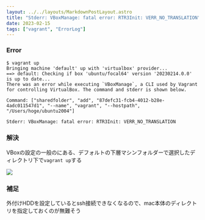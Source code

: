 ```yaml
---
layout: ../../layouts/MarkdownPostLayout.astro
title: "Stderr: VBoxManage: fatal error: RTR3Init: VERR_NO_TRANSLATION"
date: 2023-02-15
tags: ["vagrant", "ErrorLog"]
---
```


### Error
```
$ vagrant up
Bringing machine 'default' up with 'virtualbox' provider...
==> default: Checking if box 'ubuntu/focal64' version '20230214.0.0' is up to date...
There was an error while executing `VBoxManage`, a CLI used by Vagrant
for controlling VirtualBox. The command and stderr is shown below.

Command: ["sharedfolder", "add", "87defc31-fcb4-4012-b28e-4adc011547d1", "--name", "vagrant", "--hostpath", "/Users/hoge/ubuntu2004"]

Stderr: VBoxManage: fatal error: RTR3Init: VERR_NO_TRANSLATION
```

### 解決
VBoxの設定の一般のにある、デフォルトの下層マシンフォルダーで選択したディレクトリ下で`vagrant up`する

![](/post/20230215210551.png)

### 補足
外付けHDDを設定しているとssh接続できなくなるので、mac本体のディレクトリを指定しておくのが無難そう